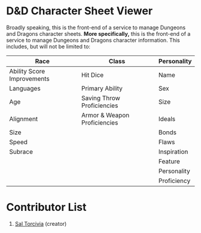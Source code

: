 # D&D Character Sheet Viewer

Broadly speaking, this is the front-end of a service to manage Dungeons and Dragons character sheets. **More specifically,** this is the front-end of a service to manage Dungeons and Dragons character information. This includes, but will not be limited to:

|Race                      |Class                       | Personality|
|--------------------------|----------------------------| -----------|
|Ability Score Improvements|Hit Dice                    | Name       |
|Languages                 |Primary Ability             | Sex        |
|Age                       |Saving Throw Proficiencies  | Size       |
|Alignment                 |Armor & Weapon Proficiencies| Ideals     |
|Size                      |                            | Bonds      |
|Speed                     |                            | Flaws      |
|Subrace                   |                            | Inspiration|
|                          |                            | Feature    |
|                          |                            | Personality|
|                          |                            | Proficiency|

# Contributor List
1. [Sal Torcivia](http://saltor.nyc) (creator)
